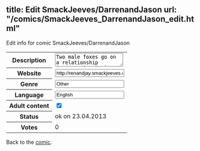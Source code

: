 title: Edit SmackJeeves/DarrenandJason
url: "/comics/SmackJeeves_DarrenandJason_edit.html"
---
Edit info for comic SmackJeeves/DarrenandJason

<form name="comic" action="http://gaepostmail.appengine.com/comic" name="post">
<table class="comicinfo">
<tr>
<th>Description</th><td><textarea name="description">Two male foxes go on a relationship journey, intoducing new characters relatively constantly, explaining their everyday life in the random comic world.</textarea></td>
</tr>
<tr>
<th>Website</th><td><input type="text" name="url" value="http://renandjay.smackjeeves.com/comics/"/></td>
</tr>
<tr>
<th>Genre</th><td><input type="text" name="genre" value="Other"/></td>
</tr>
<tr>
<th>Language</th><td><input type="text" name="language" value="English"/></td>
</tr>
<tr>
<th>Adult content</th><td><input type="checkbox" name="adult" value="adult" checked="checked"/></td>
</tr>
<tr>
<th>Status</th><td>ok on 23.04.2013</td>
</tr>
<tr>
<th>Votes</th><td>0</div></td>
</tr>
</table>
</form>

Back to the [comic](/comics/SmackJeeves_DarrenandJason.html).
